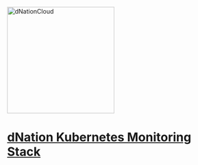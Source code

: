 <a href="https://dNation.cloud/"><img src="https://cdn.ifne.eu/public/icons/dnation.png" width="250" alt="dNationCloud"></a>

# [dNation Kubernetes Monitoring Stack](https://github.com/dNationCloud/kubernetes-monitoring-stack)
